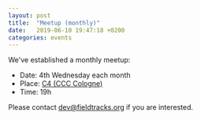 ```yaml
---
layout: post
title:  "Meetup (monthly)"
date:   2019-06-10 19:47:18 +0200
categories: events
---
```

We've established a monthly meetup:

- Date: 4th Wednesday each month
- Place: [C4 (CCC Cologne)](https://koeln.ccc.de/c4/faq/index.xml#anreise)
- Time: 19h

Please contact [dev@fieldtracks.org](mailto:dev@fieldtracks.org) if you are interested.
